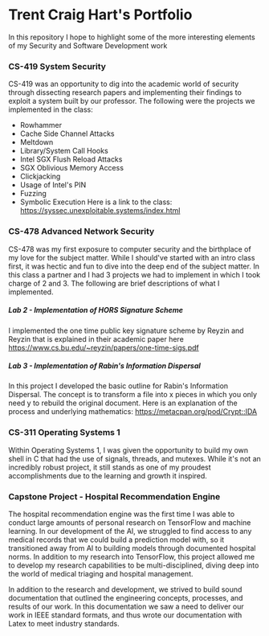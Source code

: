 # Trent Craig Hart's Portfolio

In this repository I hope to highlight some of the more interesting elements of my Security and Software Development work

### CS-419 System Security

CS-419 was an opportunity to dig into the academic world of security through dissecting research papers and implementing their findings to exploit a system built by our professor. The following were the projects we implemented in the class:
* Rowhammer
* Cache Side Channel Attacks
* Meltdown
* Library/System Call Hooks
* Intel SGX Flush Reload Attacks
* SGX Oblivious Memory Access
* Clickjacking
* Usage of Intel's PIN
* Fuzzing
* Symbolic Execution
Here is a link to the class: https://syssec.unexploitable.systems/index.html

### CS-478 Advanced Network Security

CS-478 was my first exposure to computer security and the birthplace of my love for the subject matter. While I should've started with an intro class first, it was hectic and fun to dive into the deep end of the subject matter. In this class a partner and I had 3 projects we had to implement in which I took charge of 2 and 3. The following are brief descriptions of what I implemented.

##### Lab 2 - Implementation of HORS Signature Scheme
I implemented the one time public key signature scheme by Reyzin and Reyzin that is explained in their academic paper here https://www.cs.bu.edu/~reyzin/papers/one-time-sigs.pdf

##### Lab 3 - Implementation of Rabin's Information Dispersal
In this project I developed the basic outline for Rabin's Information Dispersal. The concept is to transform a file into x pieces in which you only need y to rebuild the original document. Here is an explanation of the process and underlying mathematics: https://metacpan.org/pod/Crypt::IDA

### CS-311 Operating Systems 1

Within Operating Systems 1, I was given the opportunity to build my own shell in C that had the use of signals, threads, and mutexes. While it's not an incredibly robust project, it still stands as one of my proudest accomplishments due to the learning and growth it inspired.

### Capstone Project - Hospital Recommendation Engine

The hospital recommendation engine was the first time I was able to conduct large amounts of personal research on TensorFlow and machine learning. In our development of the AI, we struggled to find access to any medical records that we could build a prediction model with, so it transitioned away from AI to building models through documented hospital norms. In addition to my research into TensorFlow, this project allowed me to develop my research capabilities to be multi-disciplined, diving deep into the world of medical triaging and hospital management.

In addition to the research and development, we strived to build sound documentation that outlined the engineering concepts, processes, and results of our work. In this documentation we saw a need to deliver our work in IEEE standard formats, and thus wrote our documentation with Latex to meet industry standards.


